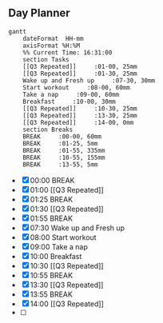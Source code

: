 ## Day Planner
```mermaid
gantt
    dateFormat  HH-mm
    axisFormat %H:%M
    %% Current Time: 16:31:00
    section Tasks
    [[Q3 Repeated]]     :01-00, 25mm
    [[Q3 Repeated]]     :01-30, 25mm
    Wake up and Fresh up     :07-30, 30mm
    Start workout     :08-00, 60mm
    Take a nap     :09-00, 60mm
    Breakfast     :10-00, 30mm
    [[Q3 Repeated]]     :10-30, 25mm
    [[Q3 Repeated]]     :13-30, 25mm
    [[Q3 Repeated]]     :14-00, 0mm
    section Breaks
    BREAK     :00-00, 60mm
    BREAK     :01-25, 5mm
    BREAK     :01-55, 335mm
    BREAK     :10-55, 155mm
    BREAK     :13-55, 5mm
```

- [x] 00:00 BREAK
- [x] 01:00 [[Q3 Repeated]]
- [x] 01:25 BREAK
- [x] 01:30 [[Q3 Repeated]]
- [x] 01:55 BREAK
- [x] 07:30 Wake up and Fresh up
- [x] 08:00 Start workout
- [x] 09:00 Take a nap
- [x] 10:00 Breakfast
- [x] 10:30 [[Q3 Repeated]]
- [x] 10:55 BREAK
- [x] 13:30 [[Q3 Repeated]]
- [x] 13:55 BREAK
- [x] 14:00 [[Q3 Repeated]]
- [ ] 